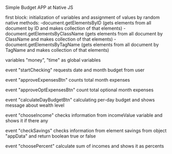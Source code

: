 Simple Budget APP at Native JS

first block: 
initialization of variables and assignment of values by random native methods: 
-document.getElementsByID (gets elements from all document by ID and makes collection of that elements)
-document.getElementsByClassName (gets elements from all document by ClassName and makes collection of that elements)
-document.getElementsByTagName (gets elements from all document by TagName and makes collection of that elements)

variables "money", "time" as global variables

event "startChecking" requests date and month budget from user

event "approveExpensesBtn" counts total month expenses

event "approveOptExpensesBtn" count total optional month expenses

event "calculateDayBudgetBtn" calculating per-day budget and shows message about wealth level

event "chooseIncome" checks information from incomeValue variable and shows it if there any

event "checkSavings" checks information from element savings from object "appData" and return boolean true or false

event "choosePercent" calculate sum of incomes and shows it as percents

